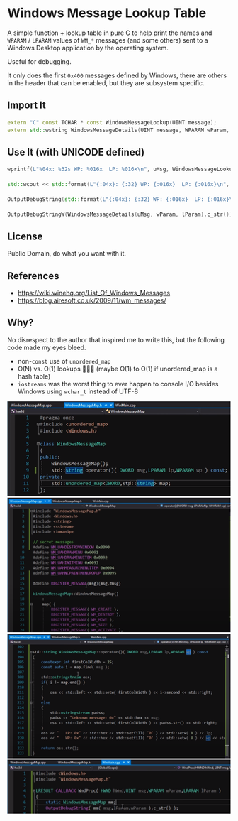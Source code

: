 # Windows Message Lookup Table

A simple function + lookup table in pure C to help print the names
and `WPARAM` / `LPARAM` values of `WM_*` messages (and some others)
sent to a Windows Desktop application by the operating system.

Useful for debugging.

It only does the first `0x400` messages defined by Windows,
there are others in the header that can be enabled, but they are
subsystem specific.

## Import It

```cpp
extern "C" const TCHAR * const WindowsMessageLookup(UINT message);
extern std::wstring WindowsMessageDetails(UINT message, WPARAM wParam, LPARAM lParam);
```

## Use It (with UNICODE defined)

```cpp
wprintf(L"%04x: %32s WP: %016x  LP: %016x\n", uMsg, WindowsMessageLookup(uMsg), wParam, lParam);

std::wcout << std::format(L"{:04x}: {:32} WP: {:016x}  LP: {:016x}\n", uMsg, WindowsMessageLookup(uMsg), wParam, lParam) << std::endl;

OutputDebugString(std::format(L"{:04x}: {:32} WP: {:016x}  LP: {:016x}\n", uMsg, WindowsMessageLookup(uMsg), wParam, lParam).c_str());

OutputDebugStringW(WindowsMessageDetails(uMsg, wParam, lParam).c_str());
```

## License

Public Domain, do what you want with it.

## References

- https://wiki.winehq.org/List_Of_Windows_Messages
- https://blog.airesoft.co.uk/2009/11/wm_messages/

## Why?

No disrespect to the author that inspired me to write this,
but the following code made my eyes bleed.

- non-`const` use of `unordered_map`
- O(N) vs. O(1) lookups 🤷🏻‍♂️ (maybe O(1) to O(1) if unordered_map is a hash table)
- `iostreams` was the worst thing to ever happen to console I/O besides
  Windows using `wchar_t` instead of UTF-8

![](images/yikes-1.png)
![](images/yikes-2.png)
![](images/yikes-3.png)
![](images/yikes-4.png)
